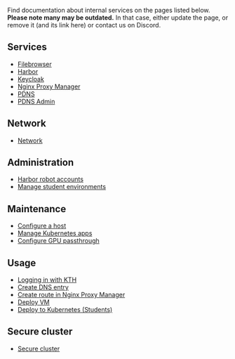 Find documentation about internal services on the pages listed below.
**Please note many may be outdated.** In that case, either update the
page, or remove it (and its link here) or contact us on Discord.

## Services

  - [Filebrowser](/services:filebrowser "wikilink")
  - [Harbor](/services:harbor "wikilink")
  - [Keycloak](/services:keycloak "wikilink")
  - [Nginx Proxy Manager](/services:nginx-proxy-manager "wikilink")
  - [PDNS](/services:pdns "wikilink")
  - [PDNS Admin](/services:pdns-admin "wikilink")

## Network

  - [Network](/Network "wikilink")

## Administration

  - [Harbor robot
    accounts](/Administration:Harbor_robot_accounts "wikilink")
  - [Manage student
    environments](/Administration:Manage_student_environment "wikilink")

## Maintenance

  - [Configure a host](/Maintenance:Configure_a_host "wikilink")
  - [Manage Kubernetes
    apps](/Maintenance:Manage_Kubernetes_apps "wikilink")
  - [Configure GPU
    passthrough](/Maintenance:Configure_GPU_passthrough "wikilink")

## Usage

  - [Logging in with KTH](/KTH_SSO "wikilink")
  - [Create DNS entry](/Usage:Create_DNS_Entry "wikilink")
  - [Create route in Nginx Proxy
    Manager](/Usage:Create_Route_in_Nginx_Proxy_Manager "wikilink")
  - [Deploy VM](/Usage:Deploy_VM "wikilink")
  - [Deploy to Kubernetes
    (Students)](/Usage:Deploy_to_Kubernetes_Students "wikilink")

## Secure cluster

  - [Secure cluster](/Secure_cluster "wikilink")